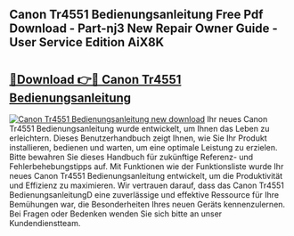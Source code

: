 ## Canon Tr4551 Bedienungsanleitung Free Pdf Download - Part-nj3 New Repair Owner Guide - User Service Edition AiX8K

# <h2><a href="http://df54o26.blite.top/?on=Canon+Tr4551+Bedienungsanleitung">🔗Download 👉🔴 Canon Tr4551 Bedienungsanleitung</a></h2>

[![Canon Tr4551 Bedienungsanleitung new download](https://i.imgur.com/lujVjoI.png)](http://df54o26.blite.top/?on=Canon+Tr4551+Bedienungsanleitung)
Ihr neues Canon Tr4551 Bedienungsanleitung wurde entwickelt, um Ihnen das Leben zu erleichtern. Dieses Benutzerhandbuch zeigt Ihnen, wie Sie Ihr Produkt installieren, bedienen und warten, um eine optimale Leistung zu erzielen. Bitte bewahren Sie dieses Handbuch für zukünftige Referenz- und Fehlerbehebungstipps auf. Mit Funktionen wie der Funktionsliste wurde Ihr neues Canon Tr4551 Bedienungsanleitung entwickelt, um die Produktivität und Effizienz zu maximieren. Wir vertrauen darauf, dass das Canon Tr4551 BedienungsanleitungD eine zuverlässige und effektive Ressource für Ihre Bemühungen war, die Besonderheiten Ihres neuen Geräts kennenzulernen. Bei Fragen oder Bedenken wenden Sie sich bitte an unser Kundendienstteam.
